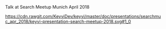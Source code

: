 Talk at Search Meetup Munich April 2018

https://cdn.rawgit.com/KeyviDev/keyvi/master/doc/presentations/searchmuc_apr_2018/keyvi-presentation-search-meetup-2018.svg#1_0

